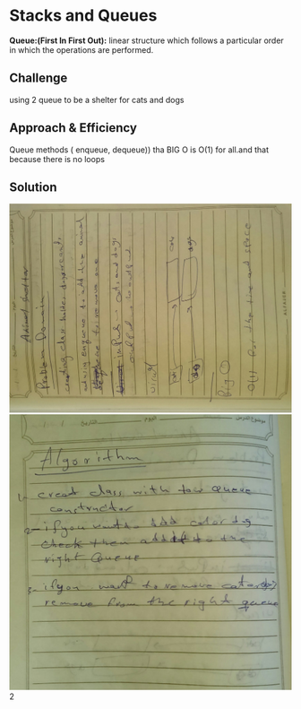 # Stacks and Queues
<!-- Short summary or background information -->
**Queue:(First In First Out):** linear structure which follows a particular order in which the operations are performed.
## Challenge
<!-- Description of the challenge -->
using 2 queue to be a shelter for cats and dogs 

## Approach & Efficiency
<!-- What approach did you take? Why? What is the Big O space/time for this approach? -->

Queue methods ( enqueue, dequeue)) tha BIG O is O(1) for all.and that because there is no loops<br />

## Solution
![whiteboard images](../../assets/animal-shelter/AS1.jpg)
![whiteboard images](../../assets/animal-shelter/AS2.jpg)2
